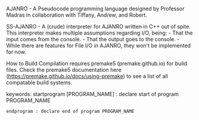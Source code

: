 AJANRO - A Pseudocode programming language designed by Professor Madras in collaboration
with Tiffany, Andrew, and Robert.

SS-AJANRO - A (crude) interpreter for AJANRO written in C++ out of spite. 
			This interpreter makes multiple assumptions regarding I/O, being:
				- That the input comes from the console.
				- That the output goes to the console.
				- While there are features for File I/O in AJANRO, they won't be implemented
					for now.

How to Build
	Compilation requires premake5 (premake.github.io) for build files.
	Check the premake5 documentation here (https://premake.github.io/docs/using-premake)
	to see a list of all compatable build systems.

keywords:
	startprogram [PROGRAM_NAME] : declare start of program PROGRAM_NAME

	endprogram : declare end of program PROGRAM_NAME
